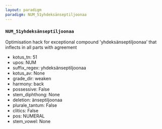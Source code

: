 ```yaml
---
layout: paradigm
paradigm: NUM_51yhdeksänseptiljoonaa
---
```

### ` NUM_51yhdeksänseptiljoonaa `

Optimisation hack for exceptional compound ’yhdeksänseptiljoonaa’ that inflects in all parts with agreement
* kotus_tn: 51
* upos: NUM
* suffix_regex: yhdeksänseptiljoonaa
* kotus_av: None
* grade_dir: weaken
* harmony: back
* possessive: False
* stem_diphthong: None
* deletion: änseptiljoonaa
* plurale_tantum: False
* clitics: False
* pos: NUMERAL
* stem_vowel: None
